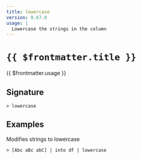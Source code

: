 ```yaml
---
title: lowercase
version: 0.67.0
usage: |
  Lowercase the strings in the column
---
```


# <code>{{ $frontmatter.title }}</code>

<div style='white-space: pre-wrap;'>{{ $frontmatter.usage }}</div>

## Signature

```> lowercase ```

## Examples

Modifies strings to lowercase
```shell
> [Abc aBc abC] | into df | lowercase
```
